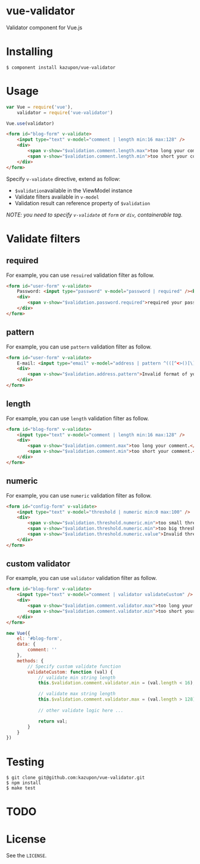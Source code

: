 # vue-validator


Validator component for Vue.js


# Installing

```shell
$ component install kazupon/vue-validator
```


# Usage

```js
var Vue = require('vue'),
    validator = require('vue-validator')

Vue.use(validator)
```

```html
<form id="blog-form" v-validate>
    <input type="text" v-model="comment | length min:16 max:128" />
    <div>
        <span v-show="$validation.comment.length.max">too long your comment.</span>
        <span v-show="$validation.comment.length.min">too short your comment.</span>
    </div>
</form>
```

Specify `v-validate` directive, extend as follow:

- `$validation`available in the ViewModel instance
- Validate filters available in `v-model`
- Validation result can reference property of `$validation`

*NOTE:
you need to specify `v-validate` at `form` or `div`, containerable tag.*


# Validate filters

## required

For example, you can use `resuired` validation filter as follow.

```html
<form id="user-form" v-validate>
    Password: <input type="password" v-model="password | required" /><br />
    <div>
        <span v-show="$validation.password.required">required your password.</span>
    </div>
</form>
```

## pattern

For example, you can use `pattern` validation filter as follow.

```html
<form id="user-form" v-validate>
    E-mail: <input type="email" v-model="address | pattern ^(([^<>()[\]\\.,;:\s@\"]+(\.[^<>()[\]\\.,;:\s@\"]+)*)|(\".+\"))@((\[[0-9]{1,3}\.[0-9]{1,3}\.[0-9]{1,3}\.[0-9]{1,3}\])|(([a-zA-Z\-0-9]+\.)+[a-zA-Z]{2,}))$" /><br />
    <div>
        <span v-show="$validation.address.pattern">Invalid format of your email address.</span>
    </div>
</form>
```

## length

For example, you can use `length` validation filter as follow.

```html
<form id="blog-form" v-validate>
    <input type="text" v-model="comment | length min:16 max:128" />
    <div>
        <span v-show="$validation.comment.max">too long your comment.</span>
        <span v-show="$validation.comment.min">too short your comment.</span>
    </div>
</form>
```

## numeric

For example, you can use `numeric` validation filter as follow.

```html
<form id="config-form" v-validate>
    <input type="text" v-model="threshold | numeric min:0 max:100" />
    <div>
        <span v-show="$validation.threshold.numeric.min">too small threshold.</span>
        <span v-show="$validation.threshold.numeric.min">too big threshold.</span>
        <span v-show="$validation.threshold.numeric.value">Invalid threshold value.</span>
    </div>
</form>
```

## custom validator

For example, you can use `validator` validation filter as follow.

```html
<form id="blog-form" v-validate>
    <input type="text" v-model="comment | validator validateCustom" />
    <div>
        <span v-show="$validation.comment.validator.max">too long your comment.</span>
        <span v-show="$validation.comment.validator.min">too short your comment.</span>
    </div>
</form>
```

```js
new Vue({
    el: '#blog-form',
    data: {
        comment: ''
    },
    methods: {
        // Specify custom validate function
        validateCustom: function (val) {
            // validate min string length
            this.$validation.comment.validator.min = (val.length < 16);

            // validate max string length
            this.$validation.comment.validator.max = (val.length > 128);
            
            // other validate logic here ...

            return val;
        }
    }
})
```


# Testing

```shell
$ git clone git@github.com:kazupon/vue-validator.git
$ npm install
$ make test
```


# TODO


# License

See the `LICENSE`.
